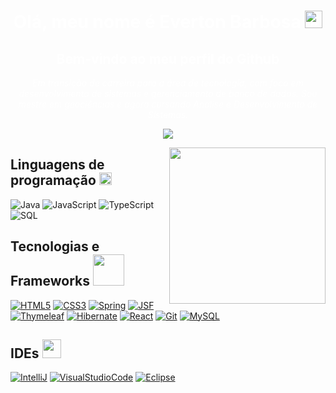 <h1 align="center" style="color: white;">Olá, meu nome é Everton Barbosa<picture> <img src="https://user-images.githubusercontent.com/24524555/238178097-766d336d-b87d-44ba-807c-c51de2bc6b4d.gif" width="28px" alt="👋"></picture></h1> 

<h2  align="center" style="color: white;" >Bem-vindo ao meu perfil do Github</h2>
<p align="center">


  <i style="color: white;">
     Em transição de carreira para a área de tecnologia, com foco em desenvolvimento de sistemas e gerenciamento de banco de dados. Sou mestre em geociências e agora cursando Análise e Desenvolvimento de Sistemas.
    <div align="center">
    <a href="https://www.linkedin.com/in/evertonbarbosa-dev/" target="_blank"><img src="https://img.shields.io/badge/-LinkedIn-%230077B5?style=for-the-badge&logo=linkedin&logoColor=white" target="_blank"></a>   
    </div> 
    <!-- 
      https://img.shields.io/badge/-LeetCode-FFA116?style=for-the-badge&logo=LeetCode&logoColor=black 
      https://img.shields.io/badge/Codewars-B1361E?style=for-the-badge&logo=Codewars&logoColor=white
    -->
    </a>
  </i>
</p> 
<p> <img class="respondive" align="right" src="https://github.com/7oSkaaa/7oSkaaa/blob/main/Images/Right_Side.gif?raw=true" width = 250px></p>


<!-- [![]()](https://github.com/nbeverton) -->
## Linguagens de programação <picture><img src="https://media2.giphy.com/media/QssGEmpkyEOhBCb7e1/giphy.gif?cid=ecf05e47a0n3gi1bfqntqmob8g9aid1oyj2wr3ds3mg700bl&amp;rid=giphy.gif" width="20px"></picture>
![Java](https://img.shields.io/badge/java-black?style=for-the-badge&logo=openjdk)
![JavaScript](https://img.shields.io/badge/javascript-black?style=for-the-badge&logo=javascript&logoColor=yellow)
![TypeScript](https://img.shields.io/badge/typescript-black?style=for-the-badge&logo=typescript&logoColor=yellow)
![SQL](https://img.shields.io/badge/sql-black?style=for-the-badge&logo=mysql&logoColor=blue)


## Tecnologias e Frameworks <picture> <img src = "https://github.com/7oSkaaa/7oSkaaa/blob/main/Images/Software_Tools.gif?raw=true" width = 50px>  </picture>

[![HTML5](https://img.shields.io/badge/html5-black?style=for-the-badge&logo=html5&logoColor=orange)](https://github.com/nbeverton)
[![CSS3](https://img.shields.io/badge/css3-black?style=for-the-badge&logo=css3&logoColor=blue)](https://github.com/nbeverton)
[![Spring](https://img.shields.io/badge/Spring-black?style=for-the-badge&logo=spring&logoColor=green)](https://github.com/nbeverton)
[![JSF](https://img.shields.io/badge/JSF-black?style=for-the-badge&logo=JSF&logoColor=green)](https://github.com/nbeverton)
[![Thymeleaf](https://img.shields.io/badge/Thymeleaf-black?style=for-the-badge&logo=thymeleaf&logoColor=green)](https://github.com/nbeverton)
[![Hibernate](https://img.shields.io/badge/Hibernate-black?style=for-the-badge&logo=Hibernate&logoColor=purple)](https://github.com/nbeverton)
[![React](https://img.shields.io/badge/React-black?style=for-the-badge&logo=react&logoColor=green)](https://github.com/nbeverton)
[![Git](https://img.shields.io/badge/git-black?style=for-the-badge&logo=git&logoColor=orange)](https://github.com/nbeverton)
[![MySQL](https://img.shields.io/badge/mysql-black?style=for-the-badge&logo=mysql&logoColor=blue)](https://github.com/nbeverton)



<!-- [![Docker](https://img.shields.io/badge/docker-black?style=for-the-badge&logo=docker)](https://github.com/nbeverton) -->
<!--<img src="https://www.animatedimages.org/data/media/146/animated-tool-image-0297.gif" width="21px">-->
## IDEs <picture> <img src = "https://github.com/7oSkaaa/7oSkaaa/blob/main/Images/IDEs.gif?raw=true" width = 30px>  </picture>
[![IntelliJ](https://img.shields.io/badge/IntelliJ_IDEA-black.svg?style=for-the-badge&logo=intellij-idea&logoColor=white)](https://github.com/nbeverton)
[![VisualStudioCode](https://img.shields.io/badge/Visual_Studio_Code-black?style=for-the-badge&logo=visual%20studio%20code&logoColor=blue)](https://github.com/nbeverton)
[![Eclipse](https://img.shields.io/badge/Eclipse-black?style=for-the-badge&logo=eclipse)](https://github.com/nbeverton)
